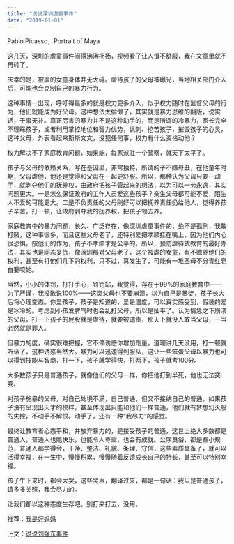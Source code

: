 ```yaml
---
title: "说说深圳虐童事件"
date: "2019-01-01"
---
```


Pablo Picasso，Portrait of Maya

这几天，深圳的虐童事件闹得沸沸扬扬，视频看了让人很不舒服，我在文章里就不再转了。

庆幸的是，被虐的女童身体并无大碍。虐待孩子的父母被曝光，当地相关部门介入后，可能也会克制自己的暴力行为。

这种事情一出现，呼吁得最多的就是权力更多介入，似乎权力随时在监督父母的行为，他们就能成为好父母。这种想法太偷懒了，其实就是暴力思维的翻版，说实话，于事无补。真正厉害的暴力并不是这种动手的，而是所谓的冷暴力，家长完全不理睬孩子，或者利用掌控地位和智力优势，讽刺、挖苦孩子，摧毁孩子的心灵，这种父母，外表看起来斯斯文文，没犯任何事，权力有什么资格动他？

权力解决不了家庭教育问题，如果能，每家派驻一个警察，就天下太平了。

孩子与父母的依赖关系，写在基因里，非常独特，所谓的子不嫌母丑，在他童年时期，父母虐他，他还是觉得和父母在一起更舒服。所以，那种认为父母只要一动手，就剥夺他们的抚养权，由政府把孩子管起来的想法，以为可以一劳永逸，其实问题更大。一是怎么保证政府的工作人员爱这些孩子？亲生父母都可能不爱，陌生人不爱的可能更大。二是不负责任的父母刚好可以把抚养责任扔给他人，觉得养孩子辛苦，打一顿，让政府剥夺我的抚养权，把孩子领去养。

家庭教育中的暴力问题，长久、广泛存在，像深圳虐童事件的，绝不是孤例，我敢打赌，这种事很多，而且这些父母老了，还特别爱把孝顺挂在嘴上，因为他们内心很恐惧，按他们的作为，孩子不孝顺才是公平的。所以，预防虐待式教育的最好办法，其实也是同态复仇，像深圳那对父母老了，这个被虐的女童，有不赡养他们的权利，甚至有打他们几下的权利，只不过，真发生了，可能有一堆圣母不分青红皂白要咬她。

当然，小小的体罚，打打手心，罚罚站，我觉得，存在于99%的家庭教育中——为了严谨，我没敢说100%——这类父母也不要崩溃，以为自己是暴徒，孩子长大后将心理变态。你爱孩子，孩子是知道的，爱是温度，可以真实感受到，假装的爱是冰冷的。考虑到小孩发脾气时也会乱打父母，所以是扯平了。认为情急之下崩溃的父母，打一下孩子的屁股就是虐待，就要被谴责，那天下就没人敢当父母，一当必然就是罪人。

但暴力的度，确实很难把握，它不停诱惑你增加剂量。道理讲几天没用，打一顿就听话了，这种诱惑当然大。暴力可以迅速得到服从，这让一些笨蛋父母以暴力也可以得到技能与智商，打一下，孩子就学得快，打两下，孩子就考100分。

大多数孩子只是普通孩子，就像他们的父母一样，你把他打到半死，他也无法突变。

对孩子施暴的父母，对自己处境不满，自己普通，但又不接纳自己的普通，如果孩子没有呈现出天才的模样，甚至体现出只能和他们一样普通，他们就有梦想幻灭般的失控，不动手不解恨。动手了，还有一种“我尽力”的感觉。

最终让教育者心态平和，并放弃暴力的，是接受孩子的普通，这世上绝大多数都是普通人，普通人也能快乐，也能令人尊重，也会有成就。公序良俗，都是些小规范，普通人都学得会，干净、整洁、礼貌、条理、守信，这些素质具备了，就可以活得幸福，在一生中，慢慢积累，慢慢随着反馈成长自己的特长，甚至可以特别幸福。

孩子生下来时，都会大哭，这些哭声，翻译过来，都是一句话：我只是普通孩子，请多多关照，我会尽力的。

让我们都以这种态度生存吧。别打来打去，没用。

推荐：[我是好妈妈](http://mp.weixin.qq.com/s?__biz=MjM5NDU0Mjk2MQ==&mid=2651622346&idx=1&sn=aa7dba2ffe70e25d27f9b42d4bdd50a1&scene=21#wechat_redirect)

上文：[说说刘强东事件](http://mp.weixin.qq.com/s?__biz=MjM5NDU0Mjk2MQ==&mid=2651632077&idx=1&sn=07f891841f06152ba357223476120383&chksm=bd7e35d38a09bcc574d7358fcd6f62c3bd13aa2b0a505b117f5710ab2b30551ad7beec99ab5a&scene=21#wechat_redirect)
